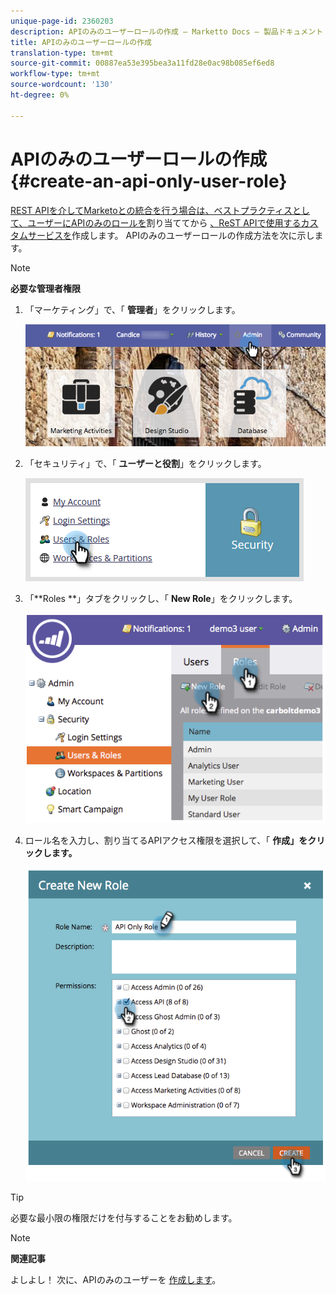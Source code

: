 ```yaml
---
unique-page-id: 2360203
description: APIのみのユーザーロールの作成 — Marketto Docs — 製品ドキュメント
title: APIのみのユーザーロールの作成
translation-type: tm+mt
source-git-commit: 00887ea53e395bea3a11fd28e0ac98b085ef6ed8
workflow-type: tm+mt
source-wordcount: '130'
ht-degree: 0%

---
```



# APIのみのユーザーロールの作成 {#create-an-api-only-user-role}

[REST APIを介してMarketoとの統合を行う場合は、ベストプラクティスとして、ユーザーにAPIのみのロールを](http://developers.marketo.com/documentation/rest/)割り当ててから [、ReST APIで使用するカスタムサービスを](create-an-api-only-user.md)[](../../../product-docs/administration/additional-integrations/create-a-custom-service-for-use-with-rest-api.md)作成します。 APIのみのユーザーロールの作成方法を次に示します。

>[!NOTE]
>
>**必要な管理者権限**

1. 「マーケティング」で、「 **管理者**」をクリックします。

   ![](assets/adminhand-1.png)

1. 「セキュリティ」で、「 **ユーザーと役割**」をクリックします。

   ![](assets/two.png)

1. 「**Roles **」タブをクリックし、「 **New Role**」をクリックします。

   ![](assets/image2014-9-16-13-3a47-3a12.png)

1. ロール名を入力し、割り当てるAPIアクセス権限を選択して、「 **作成」をクリックします。**

   ![](assets/image2014-9-16-13-3a47-3a36.png)

>[!TIP]
>
>必要な最小限の権限だけを付与することをお勧めします。

>[!NOTE]
>
>**関連記事**
>
>よしよし！ 次に、APIのみのユーザーを [作成します](create-an-api-only-user.md)。

